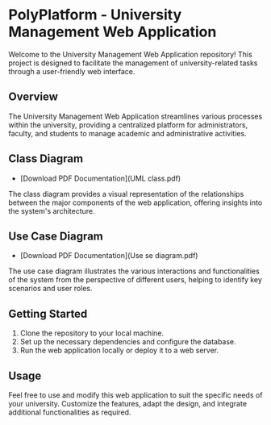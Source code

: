 # PolyPlatform - University Management Web Application

Welcome to the University Management Web Application repository! This project is designed to facilitate the management of university-related tasks through a user-friendly web interface.

## Overview

The University Management Web Application streamlines various processes within the university, providing a centralized platform for administrators, faculty, and students to manage academic and administrative activities.

## Class Diagram

- [Download PDF Documentation](UML class.pdf)

The class diagram provides a visual representation of the relationships between the major components of the web application, offering insights into the system's architecture.

## Use Case Diagram

- [Download PDF Documentation](Use se diagram.pdf)

The use case diagram illustrates the various interactions and functionalities of the system from the perspective of different users, helping to identify key scenarios and user roles.

## Getting Started

1. Clone the repository to your local machine.
2. Set up the necessary dependencies and configure the database.
3. Run the web application locally or deploy it to a web server.

## Usage

Feel free to use and modify this web application to suit the specific needs of your university. Customize the features, adapt the design, and integrate additional functionalities as required.

